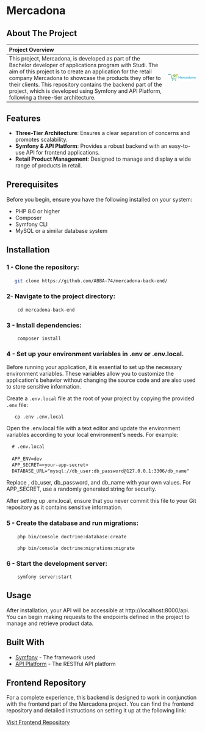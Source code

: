 # Mercadona

## About The Project

| Project Overview                                                                                                                                                                                                                                                                                                                                                                                         |                                               |
| :------------------------------------------------------------------------------------------------------------------------------------------------------------------------------------------------------------------------------------------------------------------------------------------------------------------------------------------------------------------------------------------------------- | --------------------------------------------- |
| This project, Mercadona, is developed as part of the Bachelor developer of applications program with Studi. The aim of this project is to create an application for the retail company Mercadona to showcase the products they offer to their clients. This repository contains the backend part of the project, which is developed using Symfony and API Platform, following a three-tier architecture. | ![Logo de Mercadona](/public/images/logo.png) |

## Features

- **Three-Tier Architecture**: Ensures a clear separation of concerns and promotes scalability.
- **Symfony & API Platform**: Provides a robust backend with an easy-to-use API for frontend applications.
- **Retail Product Management**: Designed to manage and display a wide range of products in retail.

## Prerequisites

Before you begin, ensure you have the following installed on your system:

- PHP 8.0 or higher
- Composer
- Symfony CLI
- MySQL or a similar database system

## Installation

### 1 - Clone the repository:

```bash
   git clone https://github.com/ABBA-74/mercadona-back-end/
```

### 2- Navigate to the project directory:

```
    cd mercadona-back-end
```

### 3 - Install dependencies:

```
    composer install
```

### 4 - Set up your environment variables in .env or .env.local.

Before running your application, it is essential to set up the necessary environment variables. These variables allow you to customize the application's behavior without changing the source code and are also used to store sensitive information.

Create a `.env.local` file at the root of your project by copying the provided `.env` file:

```
   cp .env .env.local
```

Open the .env.local file with a text editor and update the environment variables according to your local environment's needs. For example:

```
  # .env.local

  APP_ENV=dev
  APP_SECRET=<your-app-secret>
  DATABASE_URL="mysql://db_user:db_password@127.0.0.1:3306/db_name"
```

Replace <your-app-secret>, db_user, db_password, and db_name with your own values. For APP_SECRET, use a randomly generated string for security.

After setting up .env.local, ensure that you never commit this file to your Git repository as it contains sensitive information.

### 5 - Create the database and run migrations:

```
    php bin/console doctrine:database:create
```

```
    php bin/console doctrine:migrations:migrate
```

### 6 - Start the development server:

```
    symfony server:start
```

## Usage

After installation, your API will be accessible at http://localhost:8000/api. You can begin making requests to the endpoints defined in the project to manage and retrieve product data.

## Built With

- [Symfony](https://symfony.com/) - The framework used
- [API Platform](https://api-platform.com/) - The RESTful API platform

## Frontend Repository

For a complete experience, this backend is designed to work in conjunction with the frontend part of the Mercadona project. You can find the frontend repository and detailed instructions on setting it up at the following link:

[Visit Frontend Repository](https://github.com/ABBA-74/mercadona-front-end)
